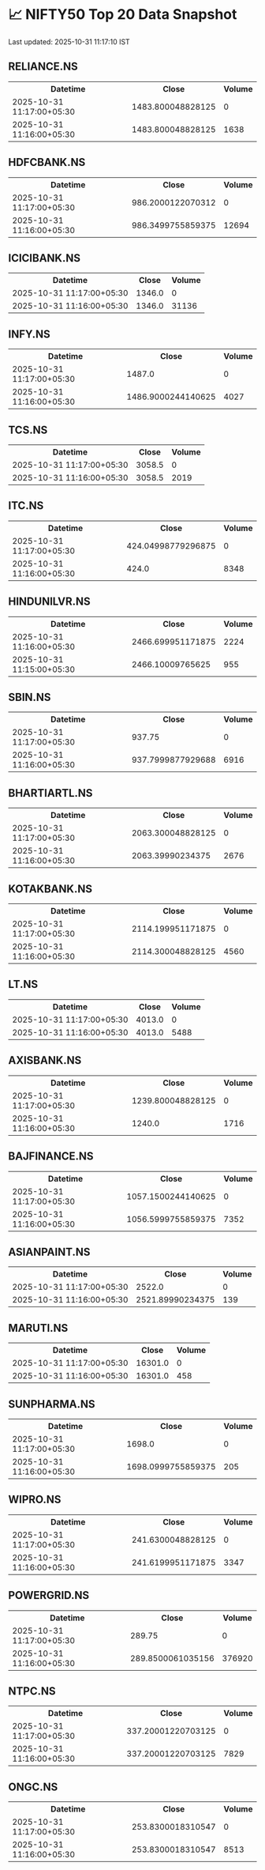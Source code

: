 # 📈 NIFTY50 Top 20 Data Snapshot

Last updated: 2025-10-31 11:17:10 IST

## RELIANCE.NS

<table>
  <tr><th>Datetime</th><th>Close</th><th>Volume</th></tr>
  <tr><td>2025-10-31 11:17:00+05:30</td><td>1483.800048828125</td><td>0</td></tr>
  <tr><td>2025-10-31 11:16:00+05:30</td><td>1483.800048828125</td><td>1638</td></tr>
</table>

## HDFCBANK.NS

<table>
  <tr><th>Datetime</th><th>Close</th><th>Volume</th></tr>
  <tr><td>2025-10-31 11:17:00+05:30</td><td>986.2000122070312</td><td>0</td></tr>
  <tr><td>2025-10-31 11:16:00+05:30</td><td>986.3499755859375</td><td>12694</td></tr>
</table>

## ICICIBANK.NS

<table>
  <tr><th>Datetime</th><th>Close</th><th>Volume</th></tr>
  <tr><td>2025-10-31 11:17:00+05:30</td><td>1346.0</td><td>0</td></tr>
  <tr><td>2025-10-31 11:16:00+05:30</td><td>1346.0</td><td>31136</td></tr>
</table>

## INFY.NS

<table>
  <tr><th>Datetime</th><th>Close</th><th>Volume</th></tr>
  <tr><td>2025-10-31 11:17:00+05:30</td><td>1487.0</td><td>0</td></tr>
  <tr><td>2025-10-31 11:16:00+05:30</td><td>1486.9000244140625</td><td>4027</td></tr>
</table>

## TCS.NS

<table>
  <tr><th>Datetime</th><th>Close</th><th>Volume</th></tr>
  <tr><td>2025-10-31 11:17:00+05:30</td><td>3058.5</td><td>0</td></tr>
  <tr><td>2025-10-31 11:16:00+05:30</td><td>3058.5</td><td>2019</td></tr>
</table>

## ITC.NS

<table>
  <tr><th>Datetime</th><th>Close</th><th>Volume</th></tr>
  <tr><td>2025-10-31 11:17:00+05:30</td><td>424.04998779296875</td><td>0</td></tr>
  <tr><td>2025-10-31 11:16:00+05:30</td><td>424.0</td><td>8348</td></tr>
</table>

## HINDUNILVR.NS

<table>
  <tr><th>Datetime</th><th>Close</th><th>Volume</th></tr>
  <tr><td>2025-10-31 11:16:00+05:30</td><td>2466.699951171875</td><td>2224</td></tr>
  <tr><td>2025-10-31 11:15:00+05:30</td><td>2466.10009765625</td><td>955</td></tr>
</table>

## SBIN.NS

<table>
  <tr><th>Datetime</th><th>Close</th><th>Volume</th></tr>
  <tr><td>2025-10-31 11:17:00+05:30</td><td>937.75</td><td>0</td></tr>
  <tr><td>2025-10-31 11:16:00+05:30</td><td>937.7999877929688</td><td>6916</td></tr>
</table>

## BHARTIARTL.NS

<table>
  <tr><th>Datetime</th><th>Close</th><th>Volume</th></tr>
  <tr><td>2025-10-31 11:17:00+05:30</td><td>2063.300048828125</td><td>0</td></tr>
  <tr><td>2025-10-31 11:16:00+05:30</td><td>2063.39990234375</td><td>2676</td></tr>
</table>

## KOTAKBANK.NS

<table>
  <tr><th>Datetime</th><th>Close</th><th>Volume</th></tr>
  <tr><td>2025-10-31 11:17:00+05:30</td><td>2114.199951171875</td><td>0</td></tr>
  <tr><td>2025-10-31 11:16:00+05:30</td><td>2114.300048828125</td><td>4560</td></tr>
</table>

## LT.NS

<table>
  <tr><th>Datetime</th><th>Close</th><th>Volume</th></tr>
  <tr><td>2025-10-31 11:17:00+05:30</td><td>4013.0</td><td>0</td></tr>
  <tr><td>2025-10-31 11:16:00+05:30</td><td>4013.0</td><td>5488</td></tr>
</table>

## AXISBANK.NS

<table>
  <tr><th>Datetime</th><th>Close</th><th>Volume</th></tr>
  <tr><td>2025-10-31 11:17:00+05:30</td><td>1239.800048828125</td><td>0</td></tr>
  <tr><td>2025-10-31 11:16:00+05:30</td><td>1240.0</td><td>1716</td></tr>
</table>

## BAJFINANCE.NS

<table>
  <tr><th>Datetime</th><th>Close</th><th>Volume</th></tr>
  <tr><td>2025-10-31 11:17:00+05:30</td><td>1057.1500244140625</td><td>0</td></tr>
  <tr><td>2025-10-31 11:16:00+05:30</td><td>1056.5999755859375</td><td>7352</td></tr>
</table>

## ASIANPAINT.NS

<table>
  <tr><th>Datetime</th><th>Close</th><th>Volume</th></tr>
  <tr><td>2025-10-31 11:17:00+05:30</td><td>2522.0</td><td>0</td></tr>
  <tr><td>2025-10-31 11:16:00+05:30</td><td>2521.89990234375</td><td>139</td></tr>
</table>

## MARUTI.NS

<table>
  <tr><th>Datetime</th><th>Close</th><th>Volume</th></tr>
  <tr><td>2025-10-31 11:17:00+05:30</td><td>16301.0</td><td>0</td></tr>
  <tr><td>2025-10-31 11:16:00+05:30</td><td>16301.0</td><td>458</td></tr>
</table>

## SUNPHARMA.NS

<table>
  <tr><th>Datetime</th><th>Close</th><th>Volume</th></tr>
  <tr><td>2025-10-31 11:17:00+05:30</td><td>1698.0</td><td>0</td></tr>
  <tr><td>2025-10-31 11:16:00+05:30</td><td>1698.0999755859375</td><td>205</td></tr>
</table>

## WIPRO.NS

<table>
  <tr><th>Datetime</th><th>Close</th><th>Volume</th></tr>
  <tr><td>2025-10-31 11:17:00+05:30</td><td>241.6300048828125</td><td>0</td></tr>
  <tr><td>2025-10-31 11:16:00+05:30</td><td>241.6199951171875</td><td>3347</td></tr>
</table>

## POWERGRID.NS

<table>
  <tr><th>Datetime</th><th>Close</th><th>Volume</th></tr>
  <tr><td>2025-10-31 11:17:00+05:30</td><td>289.75</td><td>0</td></tr>
  <tr><td>2025-10-31 11:16:00+05:30</td><td>289.8500061035156</td><td>376920</td></tr>
</table>

## NTPC.NS

<table>
  <tr><th>Datetime</th><th>Close</th><th>Volume</th></tr>
  <tr><td>2025-10-31 11:17:00+05:30</td><td>337.20001220703125</td><td>0</td></tr>
  <tr><td>2025-10-31 11:16:00+05:30</td><td>337.20001220703125</td><td>7829</td></tr>
</table>

## ONGC.NS

<table>
  <tr><th>Datetime</th><th>Close</th><th>Volume</th></tr>
  <tr><td>2025-10-31 11:17:00+05:30</td><td>253.8300018310547</td><td>0</td></tr>
  <tr><td>2025-10-31 11:16:00+05:30</td><td>253.8300018310547</td><td>8513</td></tr>
</table>

